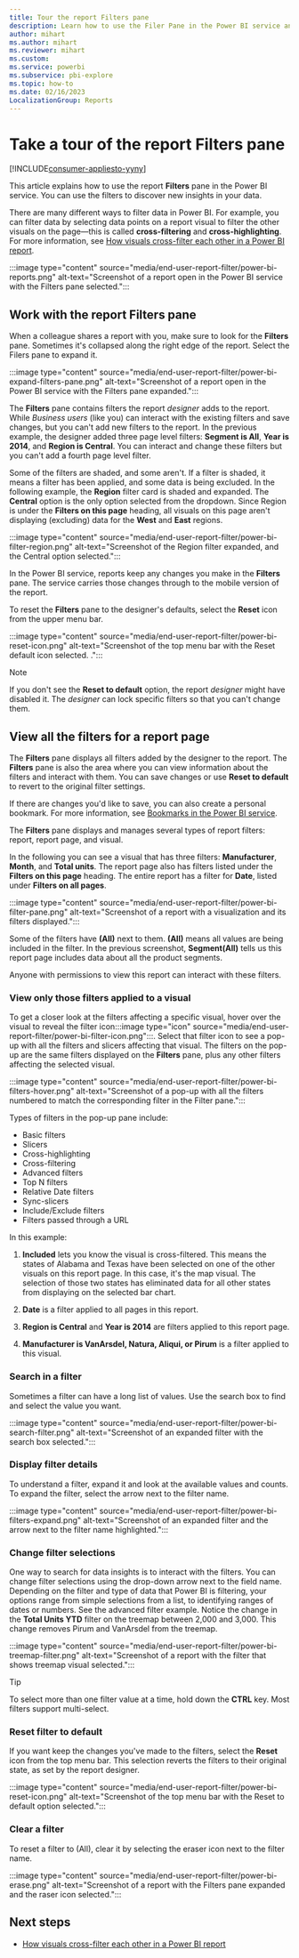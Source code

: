 ```yaml
---
title: Tour the report Filters pane
description: Learn how to use the Filer Pane in the Power BI service and discover new insights and different ways to filter your data.
author: mihart
ms.author: mihart
ms.reviewer: mihart
ms.custom:  
ms.service: powerbi
ms.subservice: pbi-explore
ms.topic: how-to
ms.date: 02/16/2023
LocalizationGroup: Reports
---
```


# Take a tour of the report Filters pane

[!INCLUDE[consumer-appliesto-yyny](../includes/consumer-appliesto-yyny.md)]

This article explains how to use the report **Filters** pane in the Power BI service. You can use the filters to discover new insights in your data.

There are many different ways to filter data in Power BI. For example, you can filter data by selecting data points on a report visual to filter the other visuals on the page&mdash;this is called **cross-filtering** and **cross-highlighting**. For more information, see [How visuals cross-filter each other in a Power BI report](end-user-interactions.md).

 :::image type="content" source="media/end-user-report-filter/power-bi-reports.png" alt-text="Screenshot of a report open in the Power BI service with the Filters pane selected.":::

## Work with the report Filters pane

When a colleague shares a report with you, make sure to look for the **Filters** pane. Sometimes it's collapsed along the right edge of the report. Select the Filers pane to expand it.

 :::image type="content" source="media/end-user-report-filter/power-bi-expand-filters-pane.png" alt-text="Screenshot of a report open in the Power BI service with the Filters pane expanded.":::

The **Filters** pane contains filters the report *designer* adds to the report. While *Business users* (like you) can interact with the existing filters and save changes, but you can't add new filters to the report. In the previous example, the designer added three page level filters: **Segment is All**, **Year is 2014**, and **Region is Central**. You can interact and change these filters but you can't add a fourth page level filter.

Some of the filters are shaded, and some aren't. If a filter is shaded, it means a filter has been applied, and some data is being excluded. In the following example, the **Region** filter card is shaded and expanded. The **Central** option is the only option selected from the dropdown. Since Region is under the **Filters on this page** heading, all visuals on this page aren't displaying (excluding) data for the **West** and **East** regions.

:::image type="content" source="media/end-user-report-filter/power-bi-filter-region.png" alt-text="Screenshot of the Region filter expanded, and the Central option selected.":::

In the Power BI service, reports keep any changes you make in the **Filters** pane. The service carries those changes through to the mobile version of the report.

To reset the **Filters** pane to the designer's defaults, select the **Reset** icon from the upper menu bar.

:::image type="content" source="media/end-user-report-filter/power-bi-reset-icon.png" alt-text="Screenshot of the top menu bar with the Reset default icon selected. .":::

> [!NOTE]
> If you don't see the **Reset to default** option, the report *designer* might have disabled it. The *designer* can lock specific filters so that you can't change them.

## View all the filters for a report page

The **Filters** pane displays all filters added by the designer to the report. The **Filters** pane is also the area where you can view information about the filters and interact with them. You can save changes or use **Reset to default** to revert to the original filter settings.

If there are changes you'd like to save, you can also create a personal bookmark. For more information, see [Bookmarks in the Power BI service](end-user-bookmarks.md).

The **Filters** pane displays and manages several types of report filters: report, report page, and visual.

In the following you can see a visual that has three filters: **Manufacturer**, **Month**, and **Total units**. The report page also has filters listed under the **Filters on this page** heading. The entire report has a filter for **Date**, listed under **Filters on all pages**.

:::image type="content" source="media/end-user-report-filter/power-bi-filter-pane.png" alt-text="Screenshot of a report with a visualization and its filters displayed.":::

Some of the filters have **(All)** next to them. **(All)** means all values are being included in the filter. In the previous screenshot, **Segment(All)** tells us this report page includes data about all the product segments.

Anyone with permissions to view this report can interact with these filters.

### View only those filters applied to a visual

To get a closer look at the filters affecting a specific visual, hover over the visual to reveal the filter icon:::image type="icon" source="media/end-user-report-filter/power-bi-filter-icon.png":::. Select that filter icon to see a pop-up with all the filters and slicers affecting that visual. The filters on the pop-up are the same filters displayed on the **Filters** pane, plus any other filters affecting the selected visual.

 :::image type="content" source="media/end-user-report-filter/power-bi-filters-hover.png" alt-text="Screenshot of a pop-up with all the filters numbered to match the corresponding filter in the Filter pane.":::

Types of filters in the pop-up pane include:

- Basic filters
- Slicers
- Cross-highlighting
- Cross-filtering
- Advanced filters
- Top N filters
- Relative Date filters
- Sync-slicers
- Include/Exclude filters
- Filters passed through a URL

In this example:

1. **Included** lets you know the visual is cross-filtered. This means the states of Alabama and Texas have been selected on one of the other visuals on this report page. In this case, it's the map visual. The selection of those two states has eliminated data for all other states from displaying on the selected bar chart.  

1. **Date** is a filter applied to all pages in this report.

1. **Region is Central** and **Year is 2014** are filters applied to this report page.

1. **Manufacturer is VanArsdel, Natura, Aliqui, or Pirum** is a filter applied to this visual.

### Search in a filter

Sometimes a filter can have a long list of values. Use the search box to find and select the value you want.

:::image type="content" source="media/end-user-report-filter/power-bi-search-filter.png" alt-text="Screenshot of an expanded filter with the search box selected.":::

### Display filter details

To understand a filter, expand it and look at the available values and counts.  To expand the filter, select the arrow next to the filter name.
  
:::image type="content" source="media/end-user-report-filter/power-bi-filters-expand.png" alt-text="Screenshot of an expanded filter and the arrow next to the filter name highlighted.":::

### Change filter selections

One way to search for data insights is to interact with the filters. You can change filter selections using the drop-down arrow next to the field name. Depending on the filter and type of data that Power BI is filtering, your options range from simple selections from a list, to identifying ranges of dates or numbers. See the advanced filter example. Notice the change in the **Total Units YTD** filter on the treemap between 2,000 and 3,000. This change removes Pirum and VanArsdel from the treemap.
  
 :::image type="content" source="media/end-user-report-filter/power-bi-treemap-filter.png" alt-text="Screenshot of a report with the filter that shows treemap visual selected.":::

> [!TIP]
> To select more than one filter value at a time, hold down the **CTRL** key. Most filters support multi-select.

### Reset filter to default

If you want keep the changes you've made to the filters, select the **Reset** icon from the top menu bar.  This selection reverts the filters to their original state, as set by the report designer.

:::image type="content" source="media/end-user-report-filter/power-bi-reset-icon.png" alt-text="Screenshot of the top menu bar with the Reset to default option selected.":::

### Clear a filter

To reset a filter to (All), clear it by selecting the eraser icon next to the filter name.

 :::image type="content" source="media/end-user-report-filter/power-bi-erase.png" alt-text="Screenshot of a report with the Filters pane expanded and the raser icon selected.":::
  
<!--  too much detail for consumers

## Types of filters: text field filters
### List mode
Ticking a checkbox either selects or deselects the value. The **All** checkbox can be used to toggle the state of all checkboxes on or off. The checkboxes represent all the available values for that field.  As you adjust the filter, the restatement updates to reflect your choices. 

![list mode filter](media/end-user-report-filter/power-bi-restatement-new.png)

Note how the restatement now says "is Mar, Apr or May".

### Advanced mode
Select **Advanced Filtering** to switch to advanced mode. Use the dropdown controls and text boxes to identify which fields to include. By choosing between **And** and **Or**, you can build complex filter expressions. Select the **Apply Filter** button when you've set the values you want.  

![advanced mode](media/end-user-report-filter/power-bi-advanced.png)

## Types of filters: numeric field filters
### List mode
If the values are finite, selecting the field name displays a list.  See **Text field filters** &gt; **List mode** above for help using checkboxes.   

### Advanced mode
If the values are infinite or represent a range, selecting the field name opens the advanced filter mode. Use the dropdown and text boxes to specify a range of values that you want to see. 

![advanced filter](media/end-user-report-filter/power-bi-dropdown-and-text.png)

By choosing between **And** and **Or**, you can build complex filter expressions. Select the **Apply Filter** button when you've set the values you want.

## Types of filters: date and time
### List mode
If the values are finite, selecting the field name displays a list.  See **Text field filters** &gt; **List mode** above for help using checkboxes.   

### Advanced mode
If the field values represent date or time, you can specify a start/end time when using Date/Time filters.  

![datetime filter](media/end-user-report-filter/pbi_date-time-filters.png)

-->

## Next steps

- [How visuals cross-filter each other in a Power BI report](end-user-interactions.md)
